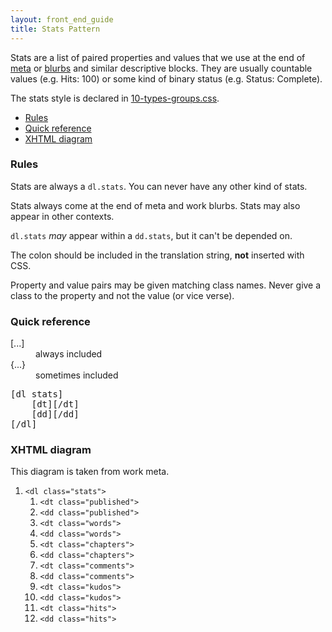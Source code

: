 ```yaml
---
layout: front_end_guide
title: Stats Pattern
---
```

Stats are a list of paired properties and values that we use at the end of [meta](patterns-meta) or [blurbs](patterns-blurb) and similar descriptive blocks. They are usually countable values (e.g. Hits: 100) or some kind of binary status (e.g. Status: Complete).

The stats style is declared in [10-types-groups.css](https://github.com/otwcode/otwarchive/blob/master/public/stylesheets/site/2.0/10-types-groups.css).

* [Rules](#rules)
* [Quick reference](#quick-reference)
* [XHTML diagram](#xhtml-diagram)

<h3 id="rules">Rules</h3>

Stats are always a `dl.stats`. You can never have any other kind of stats.

Stats always come at the end of meta and work blurbs. Stats may also appear in other contexts. 

`dl.stats` <em>may</em> appear within a `dd.stats`, but it can't be depended on.

The colon should be included in the translation string, <strong>not</strong> inserted with CSS.

Property and value pairs may be given matching class names. Never give a class to the property and not the value (or vice verse).

<h3 id="quick-reference">Quick reference</h3>

<dl class="key"><dt>[...]</dt><dd>always included</dd>
<dt>{...}</dt><dd>sometimes included</dd></dl>

<pre>
[dl stats]
    [dt][/dt]
    [dd][/dd]
[/dl]
</pre>

<h3 id="xhtml-diagram">XHTML diagram</h3>

This diagram is taken from work meta.

<div class="diagram">
  <ol>
    <li><code>&lt;dl class="stats"&gt;</code>
      <ol>
        <li><code>&lt;dt class="published"&gt;</code></li>
        <li><code>&lt;dd class="published"&gt;</code></li>
        <li><code>&lt;dt class="words"&gt;</code></li>
        <li><code>&lt;dd class="words"&gt;</code></li>
        <li><code>&lt;dt class="chapters"&gt;</code></li>
        <li><code>&lt;dd class="chapters"&gt;</code></li>
        <li><code>&lt;dt class="comments"&gt;</code></li>
        <li><code>&lt;dd class="comments"&gt;</code></li>
        <li><code>&lt;dt class="kudos"&gt;</code></li>
        <li><code>&lt;dd class="kudos"&gt;</code></li>
        <li><code>&lt;dt class="hits"&gt;</code></li>
        <li><code>&lt;dd class="hits"&gt;</code></li>
      </ol>
    </li>
  </ol>
</div>

